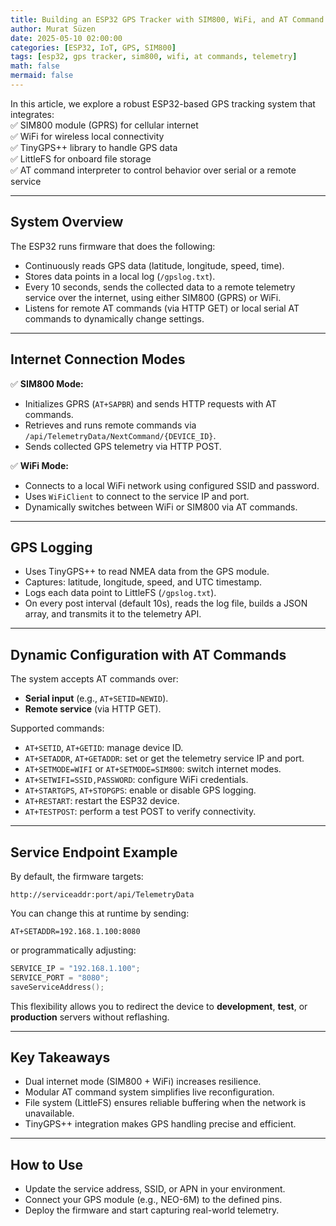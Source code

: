 ```yaml
---
title: Building an ESP32 GPS Tracker with SIM800, WiFi, and AT Command Integration
author: Murat Süzen
date: 2025-05-10 02:00:00
categories: [ESP32, IoT, GPS, SIM800]
tags: [esp32, gps tracker, sim800, wifi, at commands, telemetry]
math: false
mermaid: false
---
```


In this article, we explore a robust ESP32-based GPS tracking system that integrates:  
✅ SIM800 module (GPRS) for cellular internet  
✅ WiFi for wireless local connectivity  
✅ TinyGPS++ library to handle GPS data  
✅ LittleFS for onboard file storage  
✅ AT command interpreter to control behavior over serial or a remote service

---

## System Overview

The ESP32 runs firmware that does the following:
- Continuously reads GPS data (latitude, longitude, speed, time).
- Stores data points in a local log (`/gpslog.txt`).
- Every 10 seconds, sends the collected data to a remote telemetry service over the internet, using either SIM800 (GPRS) or WiFi.
- Listens for remote AT commands (via HTTP GET) or local serial AT commands to dynamically change settings.

---

## Internet Connection Modes

✅ **SIM800 Mode:**  
- Initializes GPRS (`AT+SAPBR`) and sends HTTP requests with AT commands.  
- Retrieves and runs remote commands via `/api/TelemetryData/NextCommand/{DEVICE_ID}`.  
- Sends collected GPS telemetry via HTTP POST.

✅ **WiFi Mode:**  
- Connects to a local WiFi network using configured SSID and password.
- Uses `WiFiClient` to connect to the service IP and port.
- Dynamically switches between WiFi or SIM800 via AT commands.

---

## GPS Logging

- Uses TinyGPS++ to read NMEA data from the GPS module.
- Captures: latitude, longitude, speed, and UTC timestamp.
- Logs each data point to LittleFS (`/gpslog.txt`).
- On every post interval (default 10s), reads the log file, builds a JSON array, and transmits it to the telemetry API.

---

## Dynamic Configuration with AT Commands

The system accepts AT commands over:
- **Serial input** (e.g., `AT+SETID=NEWID`).
- **Remote service** (via HTTP GET).

Supported commands:
- `AT+SETID`, `AT+GETID`: manage device ID.
- `AT+SETADDR`, `AT+GETADDR`: set or get the telemetry service IP and port.
- `AT+SETMODE=WIFI` or `AT+SETMODE=SIM800`: switch internet modes.
- `AT+SETWIFI=SSID,PASSWORD`: configure WiFi credentials.
- `AT+STARTGPS`, `AT+STOPGPS`: enable or disable GPS logging.
- `AT+RESTART`: restart the ESP32 device.
- `AT+TESTPOST`: perform a test POST to verify connectivity.

---

## Service Endpoint Example

By default, the firmware targets:

```
http://serviceaddr:port/api/TelemetryData
```

You can change this at runtime by sending:

```
AT+SETADDR=192.168.1.100:8080
```

or programmatically adjusting:

```cpp
SERVICE_IP = "192.168.1.100";
SERVICE_PORT = "8080";
saveServiceAddress();
```

This flexibility allows you to redirect the device to **development**, **test**, or **production** servers without reflashing.

---

## Key Takeaways

- Dual internet mode (SIM800 + WiFi) increases resilience.
- Modular AT command system simplifies live reconfiguration.
- File system (LittleFS) ensures reliable buffering when the network is unavailable.
- TinyGPS++ integration makes GPS handling precise and efficient.

---

## How to Use

- Update the service address, SSID, or APN in your environment.
- Connect your GPS module (e.g., NEO-6M) to the defined pins.
- Deploy the firmware and start capturing real-world telemetry.

